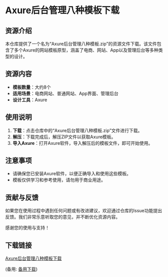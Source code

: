 # Axure后台管理八种模板下载

## 资源介绍

本仓库提供了一个名为“Axure后台管理八种模板.zip”的资源文件下载。该文件包含了多个Axure的网站模板原型，涵盖了电商、网站、App以及管理后台等多种类型的设计。

## 资源内容

- **模板数量**：大约8个
- **适用场景**：电商网站、普通网站、App界面、管理后台
- **设计工具**：Axure

## 使用说明

1. **下载**：点击仓库中的“Axure后台管理八种模板.zip”文件进行下载。
2. **解压**：下载完成后，解压ZIP文件以获取Axure模板。
3. **导入Axure**：打开Axure软件，导入解压后的模板文件，即可开始使用。

## 注意事项

- 请确保您已安装Axure软件，以便正确导入和使用这些模板。
- 模板仅供学习和参考使用，请勿用于商业用途。

## 贡献与反馈

如果您在使用过程中遇到任何问题或有改进建议，欢迎通过仓库的Issue功能提出反馈。我们非常乐意听取您的意见，并不断优化资源内容。

感谢您的使用与支持！

## 下载链接
[Axure后台管理八种模板下载](https://pan.quark.cn/s/390b1cd5986b) 

(备用: [备用下载](https://pan.baidu.com/s/1HlXlCzPBtsF_eNxTV6Ci7w?pwd=1234))
